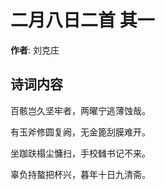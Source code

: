 # 二月八日二首  其一

**作者**: 刘克庄

## 诗词内容

百骸岂久坚牢者，两曜宁逃薄蚀哉。

有玉斧修圆复阙，无金篦刮膜难开。

坐跏趺榻尘慵扫，手校雠书记不来。

辜负持螯把杯兴，暮年十日九清斋。

